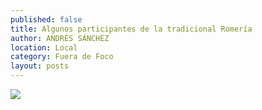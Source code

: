 ```yaml
---
published: false
title: Algunos participantes de la tradicional Romería
author: ANDRÉS SÁNCHEZ
location: Local
category: Fuera de Foco
layout: posts
---
```


![](http://i.imgur.com/WOHPqQ9m.jpg)
